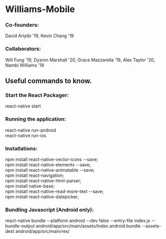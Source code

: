 # Williams-Mobile
### Co-founders:
David Ariyibi '19, Kevin Chang '19

### Collaborators:
Will Fung '19, Dysron Marshall '20, Grace Mazzarella '19, Alex Taylor '20, Nambi Williams '19

## Useful commands to know.
### Start the React Packager:
react-native start  

### Running the application:
react-native run-android  
react-native run-ios

### Installations:
npm install react-native-vector-icons --save;  
npm install react-native-elements --save;  
npm install react-native-animatable --save;  
npm install react-navigation;  
npm install react-native-html-parser;  
npm install native-base;  
npm install react-native-read-more-text --save;  
npm install react-native-datepicker;

### Bundling Javascript (Android only):
react-native bundle --platform android --dev false --entry-file index.js --bundle-output android/app/src/main/assets/index.android.bundle --assets-dest android/app/src/main/res/
